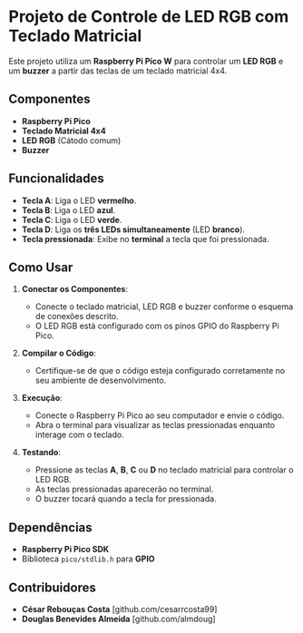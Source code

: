# Projeto de Controle de LED RGB com Teclado Matricial

Este projeto utiliza um **Raspberry Pi Pico W** para controlar um **LED RGB** e um **buzzer** a partir das teclas de um teclado matricial 4x4.

## Componentes

- **Raspberry Pi Pico**
- **Teclado Matricial 4x4**
- **LED RGB** (Cátodo comum)
- **Buzzer**

## Funcionalidades

- **Tecla A**: Liga o LED **vermelho**.
- **Tecla B**: Liga o LED **azul**.
- **Tecla C**: Liga o LED **verde**.
- **Tecla D**: Liga os **três LEDs simultaneamente** (LED **branco**).
- **Tecla pressionada**: Exibe no **terminal** a tecla que foi pressionada.

## Como Usar

1. **Conectar os Componentes**: 
   - Conecte o teclado matricial, LED RGB e buzzer conforme o esquema de conexões descrito.
   - O LED RGB está configurado com os pinos GPIO do Raspberry Pi Pico.
   
2. **Compilar o Código**:
   - Certifique-se de que o código esteja configurado corretamente no seu ambiente de desenvolvimento.
   
3. **Execução**:
   - Conecte o Raspberry Pi Pico ao seu computador e envie o código.
   - Abra o terminal para visualizar as teclas pressionadas enquanto interage com o teclado.

4. **Testando**:
   - Pressione as teclas **A**, **B**, **C** ou **D** no teclado matricial para controlar o LED RGB.
   - As teclas pressionadas aparecerão no terminal.
   - O buzzer tocará quando a tecla for pressionada.

## Dependências

- **Raspberry Pi Pico SDK**
- Biblioteca `pico/stdlib.h` para **GPIO**

## Contribuidores

- **César Rebouças Costa** [github.com/cesarrcosta99]
- **Douglas Benevides Almeida** [github.com/almdoug]



